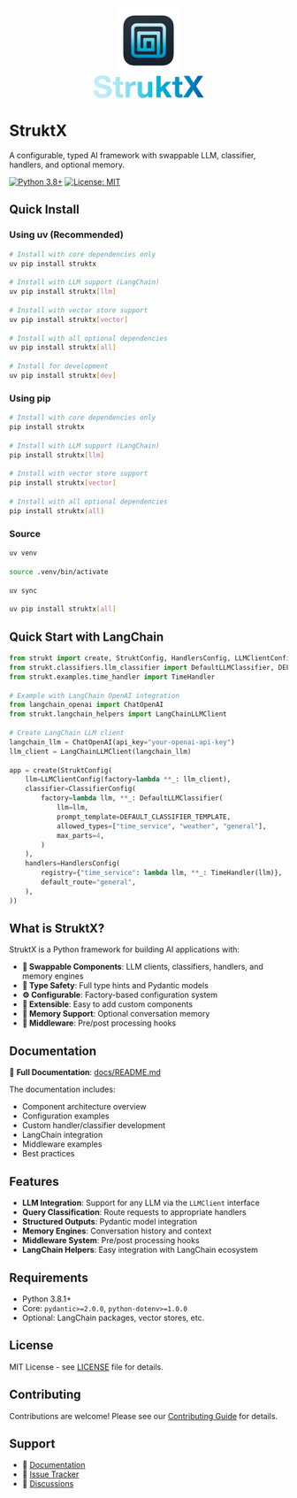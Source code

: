 <div align="center">
  <img src="https://github.com/aymanHS-code/struktx-docs/blob/main/logo/logo.png" alt="StruktX Logo" width="120" height="120">
  <br>
  <img src="https://github.com/aymanHS-code/struktx-docs/blob/main/logo/nobg-both.png" alt="StruktX" width="200">
</div>

# StruktX

A configurable, typed AI framework with swappable LLM, classifier, handlers, and optional memory.

[![Python 3.8+](https://img.shields.io/badge/python-3.8+-blue.svg)](https://www.python.org/downloads/)
[![License: MIT](https://img.shields.io/badge/License-MIT-yellow.svg)](https://opensource.org/licenses/MIT)

## Quick Install

### Using uv (Recommended)
```bash
# Install with core dependencies only
uv pip install struktx

# Install with LLM support (LangChain)
uv pip install struktx[llm]

# Install with vector store support
uv pip install struktx[vector]

# Install with all optional dependencies
uv pip install struktx[all]

# Install for development
uv pip install struktx[dev]
```

### Using pip
```bash
# Install with core dependencies only
pip install struktx

# Install with LLM support (LangChain)
pip install struktx[llm]

# Install with vector store support
pip install struktx[vector]

# Install with all optional dependencies
pip install struktx[all]
```

### Source
```bash
uv venv

source .venv/bin/activate

uv sync

uv pip install struktx[all]
```

## Quick Start with LangChain
```python
from strukt import create, StruktConfig, HandlersConfig, LLMClientConfig, ClassifierConfig
from strukt.classifiers.llm_classifier import DefaultLLMClassifier, DEFAULT_CLASSIFIER_TEMPLATE
from strukt.examples.time_handler import TimeHandler

# Example with LangChain OpenAI integration
from langchain_openai import ChatOpenAI
from strukt.langchain_helpers import LangChainLLMClient

# Create LangChain LLM client
langchain_llm = ChatOpenAI(api_key="your-openai-api-key")
llm_client = LangChainLLMClient(langchain_llm)

app = create(StruktConfig(
    llm=LLMClientConfig(factory=lambda **_: llm_client),
    classifier=ClassifierConfig(
        factory=lambda llm, **_: DefaultLLMClassifier(
            llm=llm,
            prompt_template=DEFAULT_CLASSIFIER_TEMPLATE,
            allowed_types=["time_service", "weather", "general"],
            max_parts=4,
        )
    ),
    handlers=HandlersConfig(
        registry={"time_service": lambda llm, **_: TimeHandler(llm)},
        default_route="general",
    ),
))
```

## What is StruktX?

StruktX is a Python framework for building AI applications with:

- **🔄 Swappable Components**: LLM clients, classifiers, handlers, and memory engines
- **📝 Type Safety**: Full type hints and Pydantic models
- **⚙️ Configurable**: Factory-based configuration system
- **🔌 Extensible**: Easy to add custom components
- **🧠 Memory Support**: Optional conversation memory
- **🔧 Middleware**: Pre/post processing hooks

## Documentation

📖 **Full Documentation**: [docs/README.md](docs/README.md)

The documentation includes:
- Component architecture overview
- Configuration examples
- Custom handler/classifier development
- LangChain integration
- Middleware examples
- Best practices

## Features

- **LLM Integration**: Support for any LLM via the `LLMClient` interface
- **Query Classification**: Route requests to appropriate handlers
- **Structured Outputs**: Pydantic model integration
- **Memory Engines**: Conversation history and context
- **Middleware System**: Pre/post processing hooks
- **LangChain Helpers**: Easy integration with LangChain ecosystem

## Requirements

- Python 3.8.1+
- Core: `pydantic>=2.0.0`, `python-dotenv>=1.0.0`
- Optional: LangChain packages, vector stores, etc.

## License

MIT License - see [LICENSE](LICENSE) file for details.

## Contributing

Contributions are welcome! Please see our [Contributing Guide](CONTRIBUTING.md) for details.

## Support

- 📖 [Documentation](docs/README.md)
- 🐛 [Issue Tracker](https://github.com/struktx/struktx/issues)
- 💬 [Discussions](https://github.com/struktx/struktx/discussions)
